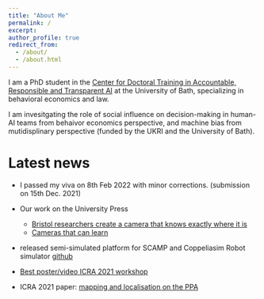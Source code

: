 ```yaml
---
title: "About Me"
permalink: /
excerpt: 
author_profile: true
redirect_from: 
  - /about/
  - /about.html
---
```

I am a PhD student in the [Center for Doctoral Training in Accountable, Responsible and Transparent AI](https://cdt-art-ai.ac.uk) at the University of Bath, specializing in behavioral economics and law. 

I am invesitgating the role of social influence on decision-making in human-AI teams from behaivor economics perspective, and machine bias from mutidisplinary perspective (funded by the UKRI and the University of Bath).

# Latest news  

* I passed my viva on 8th Feb 2022 with minor corrections. (submission on 15th Dec. 2021)

* Our work on the University Press   
  * [Bristol researchers create a camera that knows exactly where it is](http://www.bristol.ac.uk/news/2021/june/camera-maps-where-it--s.html)   
  * [Cameras that can learn](https://www.bristol.ac.uk/news/2020/october/scamp.html)

* released semi-simulated platform for SCAMP and Coppeliasim Robot simulator [github](https://github.com/yananliusdu/scamp5d_interface)  

* [Best poster/video ICRA 2021 workshop](https://sites.google.com/view/onsvp-icra-2021-workshop/home#h.s7iav5hwmnnn)  

* ICRA 2021 paper: [mapping and localisation on the PPA](https://www.researchgate.net/profile/Yanan-Liu-30/publication/350187131_Weighted_Node_Mapping_and_Localisation_on_a_Pixel_Processor_Array/links/6054d443299bf17367550a00/Weighted-Node-Mapping-and-Localisation-on-a-Pixel-Processor-Array.pdf)
